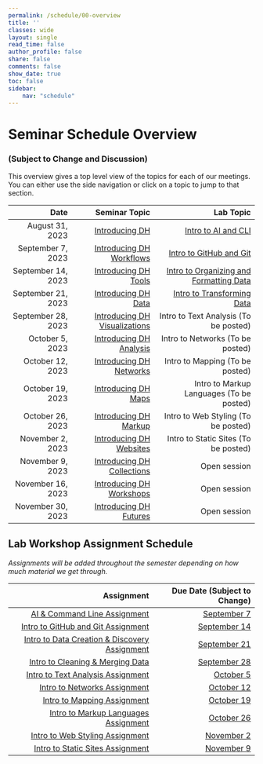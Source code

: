 ```yaml
---
permalink: /schedule/00-overview
title: ''
classes: wide
layout: single
read_time: false
author_profile: false
share: false
comments: false
show_date: true
toc: false
sidebar:
    nav: "schedule"
---
```


<h1> Seminar Schedule Overview</h1>
<h3>(Subject to Change and Discussion)</h3>

This overview gives a top level view of the topics for each of our meetings. You can either use the side navigation or click on a topic to jump to that section.

|  Date | Seminar Topic | Lab Topic |
| -----------------: | --------------: | --------------: |
| August 31, 2023 | [Introducing DH]({{site.baseurl}}/schedule/01-introducing-dh) | [Intro to AI and CLI]({{site.baseurl}}/materials/intro-ai-cli/01-course-ai-tools) |
| September 7, 2023 | [Introducing DH Workflows]({{site.baseurl}}/schedule/02-introducing-dh-workflows) | [Intro to GitHub and Git]({{site.baseurl}}/materials/intro-github-git/01-intro-github) |
| September 14, 2023 | [Introducing DH Tools]({{site.baseurl}}/schedule/03-introducing-dh-tools) | [Intro to Organizing and Formatting Data]({{site.baseurl}}/materials/intro-data-work/01-intro-formatting-organizing-data/) |
| September 21, 2023 | [Introducing DH Data]({{site.baseurl}}/schedule/04-introducing-dh-data) | [Intro to Transforming Data]({{site.baseurl}}/materials/intro-spreadsheets/02-intro-data-cleaning#data-cleaning-and-merging-assignment) |
| September 28, 2023 | [Introducing DH Visualizations]({{site.baseurl}}/schedule/05-introducing-dh-visualizations) | Intro to Text Analysis (To be posted) |
| October 5, 2023 | [Introducing DH Analysis]({{site.baseurl}}/schedule/06-introducing-dh-analysis) | Intro to Networks (To be posted) |
| October 12, 2023 | [Introducing DH Networks]({{site.baseurl}}/schedule/07-introducing-dh-networks) | Intro to Mapping (To be posted) |
| October 19, 2023 | [Introducing DH Maps]({{site.baseurl}}/schedule/08-introducing-dh-maps) | Intro to Markup Languages (To be posted) |
| October 26, 2023 | [Introducing DH Markup]({{site.baseurl}}/schedule/09-introducing-dh-markup) | Intro to Web Styling (To be posted) |
| November 2, 2023 | [Introducing DH Websites]({{site.baseurl}}/schedule/10-introducing-dh-websites) | Intro to Static Sites (To be posted) |
| November 9, 2023 | [Introducing DH Collections]({{site.baseurl}}/schedule/11-introducing-dh-collections) | Open session |
| November 16, 2023 | [Introducing DH Workshops]({{site.baseurl}}/schedule/12-introducing-dh-workshops) | Open session |
| November 30, 2023 | [Introducing DH Futures]({{site.baseurl}}/schedule/13-introducing-dh-futures) | Open session |


## Lab Workshop Assignment Schedule

*Assignments will be added throughout the semester depending on how much material we get through.*

| Assignment | Due Date (Subject to Change) |
| -----------------: | --------------: |
| [AI & Command Line Assignment]({{site.baseurl}}/materials/intro-ai-cli/02-command-line#ai--command-line-assignment) | [September 7]({{site.baseurl}}/schedule/02-introducing-dh-workflows) |
| [Intro to GitHub and Git Assignment]({{site.baseurl}}/materials/intro-github-git/02-intro-git#assignment) | [September 14]({{site.baseurl}}/schedule/03-introducing-dh-tools) |
| [Intro to Data Creation & Discovery Assignment]({{site.baseurl}}/materials/intro-data-work/01-intro-formatting-organizing-data/#data-creation--discovery-assignment) | [September 21]({{site.baseurl}}/schedule/04-introducing-dh-data) |
| [Intro to Cleaning & Merging Data]({{site.baseurl}}/materials/intro-spreadsheets/02-intro-data-cleaning#data-cleaning-and-merging-assignment) | [September 28]({{site.baseurl}}/schedule/05-introducing-dh-visualizations) |
| [Intro to Text Analysis Assignment](#) | [October 5]({{site.baseurl}}/schedule/06-introducing-dh-analysis) |
| [Intro to Networks Assignment](#) | [October 12]({{site.baseurl}}/schedule/07-introducing-dh-networks) |
| [Intro to Mapping Assignment](#) | [October 19]({{site.baseurl}}/schedule/08-introducing-dh-maps) |
| [Intro to Markup Languages Assignment](#) | [October 26]({{site.baseurl}}/schedule/09-introducing-dh-markup) |
| [Intro to Web Styling Assignment](#) | [November 2]({{site.baseurl}}/schedule/10-introducing-dh-websites) |
| [Intro to Static Sites Assignment](#) | [November 9]({{site.baseurl}}/schedule/11-introducing-dh-collections) |


